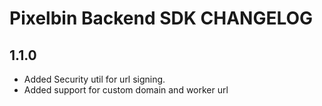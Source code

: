 # Pixelbin Backend SDK CHANGELOG

## 1.1.0

- Added Security util for url signing.
- Added support for custom domain and worker url
